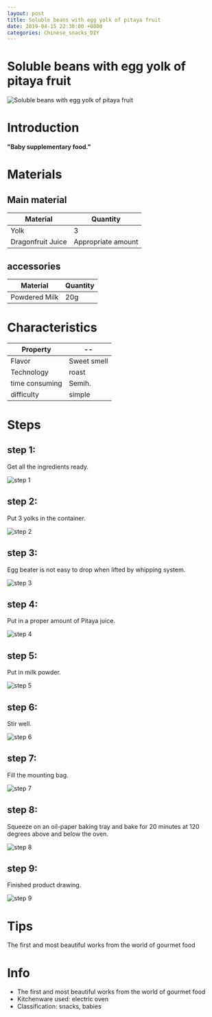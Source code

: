 ```yaml
---
layout: post
title: Soluble beans with egg yolk of pitaya fruit
date: 2019-04-15 22:30:00 +0800
categories: Chinese_snacks_DIY
---
```


# Soluble beans with egg yolk of pitaya fruit

![Soluble beans with egg yolk of pitaya fruit]({{site.baseurl}}/img/406344/406344.jpg)

# Introduction

**"Baby supplementary food."**

# Materials


## Main material

Material|Quantity
--|--
Yolk|3
Dragonfruit Juice|Appropriate amount

## accessories

Material|Quantity
--|--
Powdered Milk|20g

# Characteristics

Property|--
--|--
Flavor|Sweet smell
Technology|roast
time consuming|Semih.
difficulty|simple

# Steps

## step 1:

Get all the ingredients ready.

![step 1]({{site.baseurl}}/img/406344/1.jpg)

## step 2:

Put 3 yolks in the container.

![step 2]({{site.baseurl}}/img/406344/2.jpg)

## step 3:

Egg beater is not easy to drop when lifted by whipping system.

![step 3]({{site.baseurl}}/img/406344/3.jpg)

## step 4:

Put in a proper amount of Pitaya juice.

![step 4]({{site.baseurl}}/img/406344/4.jpg)

## step 5:

Put in milk powder.

![step 5]({{site.baseurl}}/img/406344/5.jpg)

## step 6:

Stir well.

![step 6]({{site.baseurl}}/img/406344/6.jpg)

## step 7:

Fill the mounting bag.

![step 7]({{site.baseurl}}/img/406344/7.jpg)

## step 8:

Squeeze on an oil-paper baking tray and bake for 20 minutes at 120 degrees above and below the oven.

![step 8]({{site.baseurl}}/img/406344/8.jpg)

## step 9:

Finished product drawing.

![step 9]({{site.baseurl}}/img/406344/9.jpg)

# Tips

The first and most beautiful works from the world of gourmet food

# Info

- The first and most beautiful works from the world of gourmet food
- Kitchenware used: electric oven
- Classification: snacks, babies